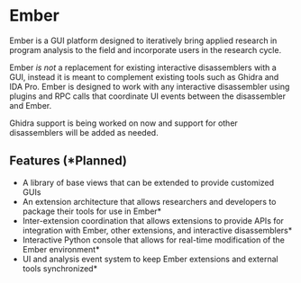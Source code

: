 # Ember

Ember is a GUI platform designed to iteratively bring applied research in program analysis to the field and incorporate users in the research cycle.

Ember _is not_ a replacement for existing interactive disassemblers with a GUI, instead it is meant to complement existing tools such as Ghidra and IDA Pro. Ember is designed to work with any interactive disassembler using plugins and RPC calls that coordinate UI events between the disassembler and Ember.

Ghidra support is being worked on now and support for other disassemblers will be added as needed.

## Features (*Planned)
  * A library of base views that can be extended to provide customized GUIs
  * An extension architecture that allows researchers and developers to package their tools for use in Ember*
  * Inter-extension coordination that allows extensions to provide APIs for integration with Ember, other extensions, and interactive disassemblers*
  * Interactive Python console that allows for real-time modification of the Ember environment*
  * UI and analysis event system to keep Ember extensions and external tools synchronized*
